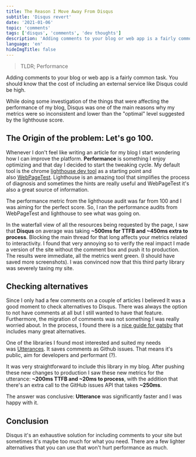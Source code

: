 ```yaml
---
title: The Reason I Move Away From Disqus
subtitle: 'Disqus revert'
date: '2021-01-06'
topic: 'comments'
tags: ['disqus', 'comments', 'dev thoughts']
description: 'Adding comments to your blog or web app is a fairly common task. You should know that the cost of including an external service like Disqus could be high.'
language: 'en'
hideImgTitle: false
---
```


> TLDR; Performance

Adding comments to your blog or web app is a fairly common task. You should know that the cost of including an external service like Disqus could be high.

While doing some investigation of the things that were affecting the performance of my blog, Disqus was one of the main reasons why my metrics were so inconsistent and lower than the "optimal" level suggested by the lighthouse score.

## The Origin of the problem: Let's go 100.

Whenever I don't feel like writing an article for my blog I start wondering how I can improve the platform. **Performance** is something I enjoy optimizing and that day I decided to start the tweaking cycle. My default tool is the chrome [lighthouse dev tool](https://developers.google.com/web/tools/lighthouse#devtools) as a starting point and also [WebPageTest](https://www.webpagetest.org/result/210104_DiHF_3e32446327018a163521210931ac364a/). Lighthouse is an amazing tool that simplifies the process of diagnosis and sometimes the hints are really useful and WebPageTest it's also a great source of information.

The performance metric from the lighthouse audit was far from 100 and I was aiming for the perfect score. So, I ran the performance audits from WebPageTest and lighthouse to see what was going on.

In the waterfall view of all the resources being requested by the page, I saw that **Disqus** on average was taking **~500ms for TTFB and ~450ms extra to process**. Blocking the main thread for that long affects your metrics related to interactivity. I found that very annoying so to verify the real impact I made a version of the site without the comment box and push it to production. The results were immediate, all the metrics went green. (I should have saved more screenshots). I was convinced now that this third party library was severely taxing my site.

## Checking alternatives

Since I only had a few comments on a couple of articles I believed It was a good moment to check alternatives to Disqus. There was always the option to not have comments at all but I still wanted to have that feature. Furthermore, the migration of comments was not something I was really worried about. In the process, I found there is a [nice guide for gatsby](https://www.gatsbyjs.com/docs/how-to/adding-common-features/adding-comments/) that includes many great alternatives.

One of the libraries I found most interested and suited my needs was [Utterances](https://utteranc.es/). It saves comments as Github issues. That means it's public, aim for developers and performant (?).

It was very straightforward to include this library in my blog. After pushing these new changes to production I saw these new metrics for the utterance: **~200ms TTFB and ~20ms to process**, with the addition that there's an extra call to the GitHub issues API that takes **~250ms**.

The answer was conclusive: **Utterance** was significantly faster and I was happy with it.

## Conclusion

Disqus it's an exhaustive solution for including comments to your site but sometimes it's maybe too much for what you need. There are a few lighter alternatives that you can use that won't hurt performance as much.

